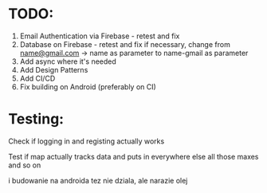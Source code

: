 # TODO:
1. Email Authentication via Firebase - retest and fix
2. Database on Firebase - retest and fix if necessary, change from name@gmail.com -> name as parameter to name-gmail as parameter
3. Add async where it's needed
4. Add Design Patterns 
5. Add CI/CD
6. Fix building on Android (preferably on CI)



# Testing:


Check if logging in and registing actually works

Test if map actually tracks data and puts in everywhere else all those maxes and so on


i budowanie na androida tez nie dziala, ale narazie olej